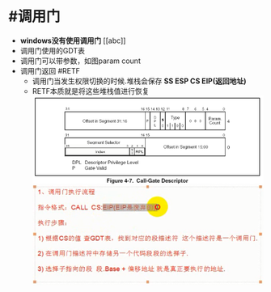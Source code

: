 # #调用门
- **windows没有使用调用门** [[abc]]
- 调用门使用的GDT表
- 调用门可以带参数，如图param count
- 调用门返回 #RETF
	- 调用门当发生权限切换的时候.堆栈会保存 **SS ESP CS EIP(返回地址)**
	- RETF本质就是将这些堆栈值进行恢复
![](../../photo/Pasted%20image%2020221207221355.png)
![](../../photo/Pasted%20image%2020221207221554.png)